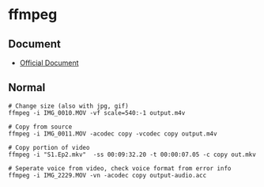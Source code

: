 # ffmpeg

## Document
- [Official Document](http://ffmpeg.org/documentation.html)

## Normal
```
# Change size (also with jpg, gif)
ffmpeg -i IMG_0010.MOV -vf scale=540:-1 output.m4v

# Copy from source
ffmpeg -i IMG_0011.MOV -acodec copy -vcodec copy output.m4v

# Copy portion of video
ffmpeg -i "S1.Ep2.mkv"  -ss 00:09:32.20 -t 00:00:07.05 -c copy out.mkv

# Seperate voice from video, check voice format from error info
ffmpeg -i IMG_2229.MOV -vn -acodec copy output-audio.acc
```

